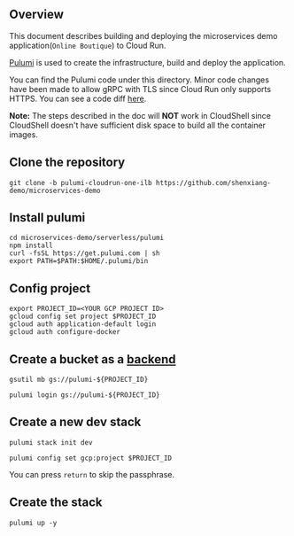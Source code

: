 ## Overview
This document describes building and deploying the microservices demo application(`Online Boutique`) to Cloud Run. 

[Pulumi](https://www.pulumi.com/) is used to create the infrastructure, build and deploy the application.

You can find the Pulumi code under this directory. Minor code changes have been made to allow gRPC with TLS since Cloud Run only supports HTTPS. You can see a code diff [here](https://github.com/GoogleCloudPlatform/microservices-demo/compare/main...shenxiang-demo:microservices-demo:cloudrun-pulumi-direct).

__Note:__ The steps described in the doc will __NOT__ work in CloudShell since CloudShell doesn't have sufficient disk space to build all the container images.

## Clone the repository

```
git clone -b pulumi-cloudrun-one-ilb https://github.com/shenxiang-demo/microservices-demo
```

## Install pulumi

```
cd microservices-demo/serverless/pulumi
npm install
curl -fsSL https://get.pulumi.com | sh
export PATH=$PATH:$HOME/.pulumi/bin
```

## Config project

```
export PROJECT_ID=<YOUR GCP PROJECT ID>
gcloud config set project $PROJECT_ID
gcloud auth application-default login
gcloud auth configure-docker
```

## Create a bucket as a [backend](https://www.pulumi.com/docs/intro/concepts/state/#logging-into-the-google-cloud-storage-backend)

```
gsutil mb gs://pulumi-${PROJECT_ID}

pulumi login gs://pulumi-${PROJECT_ID}
```

## Create a new dev stack
```
pulumi stack init dev

pulumi config set gcp:project $PROJECT_ID
```
You can press `return` to skip the passphrase.

## Create the stack
```
pulumi up -y
```